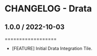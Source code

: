 # CHANGELOG - Drata

## 1.0.0 / 2022-10-03
==================

* [FEATURE] Initial Drata Integration Tile.
